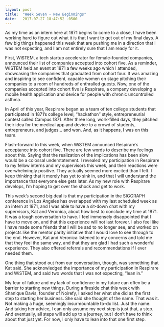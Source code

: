 ```yaml
---
layout: post
title:  "Week Seven - New Beginnings"
date:   2017-07-27 18:47:52 -0500
---
```

As my time as an intern here at 1871 begins to come to a close, I have been working hard to figure out what it is that I want to get out of my final days.  A few big things happened this week that are pushing me in a direction that I was not expecting, and I am not entirely sure that I am ready for it.

First, WiSTEM, a tech startup accelerator for female-founded companies, announced their list of companies accepted into cohort five.  As a reminder, WiSTEM held an event at 1871 a few weeks ago which I attended, showcasing the companies that graduated from cohort four.  It was amazing and inspiring to see confident, capable women on stage pitching their companies to a room of hundreds of enthralled guests.  Now, one of the companies accepted into cohort five is Respirare, a company developing a mobile health application and device for people with chronic uncontrolled asthma.  

In April of this year, Respirare began as a team of ten college students that participated in 1871’s college level, “hackathon” style, entrepreneurial contest called Campus 1871.  After three long, work-filled days, they pitched their idea for the medical app and device to a crowd of students, entrepreneurs, and judges… and won.  And, as it happens, I was on this team.

Flash-forward to this week, when WiSTEM announced Respirare’s acceptance into cohort five.  There are few words to describe my feelings about this.  Saying that the realization of the implications has been slow would be a colossal understatement.  I revealed my participation in Respirare to my fellow interns and my supervisors this week, and their reactions were overwhelmingly positive.  They actually seemed more excited than I felt.  I keep thinking that it merely has yet to sink in, and that I will understand the importance that everyone else gets later.  As my new role with Respirare develops, I’m hoping to get over the shock and get to work.

This week’s second big deal is that my participation in the SIGGRAPH conference in Los Angeles has overlapped with my last scheduled week as an intern at 1871, and I was able to have a sit-down chat with my supervisors, Kat and Veronica, about how best to conclude my time at 1871.  It was a tough conversation to have.  I feel immensely disappointed that I have to move on, and that this experience will not last forever.  I also feel like I have made some friends that I will be sad to no longer see, and worked on projects like the mentor parity initiative that I would love to see through to the end.  However, Kat and Veronica listened to my concerns and told me that they feel the same way, and that they are glad I had such a wonderful experience.  They also offered referrals and recommendations if I ever needed them.

One thing that stood out from our conversation, though, was something that Kat said.  She acknowledged the importance of my participation in Respirare and WiSTEM, and said two words that I was not expecting, “lean in.”

My fear of failure and my lack of confidence in my future can often be a barrier to starting new things.  During a fireside chat this week with Shanique Davis, founder of Noirefy, I asked her what she did as the first step to starting her business.  She said she thought of the name.  That was it.  Not making a huge, seemingly insurmountable to-do list.  Just the name.  And taking her advice, I can only assume my next step is just that, a step.  And eventually, all steps will add up to a journey, but I don’t have to think about that just yet.  For now, I only have to lean into that one first step.
